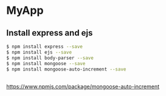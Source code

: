 
# MyApp



## Install express and ejs
```sh
$ npm install express --save
$ npm install ejs --save
$ npm install body-parser --save
$ npm install mongoose --save
$ npm install mongoose-auto-increment --save


```

## 
https://www.npmjs.com/package/mongoose-auto-increment